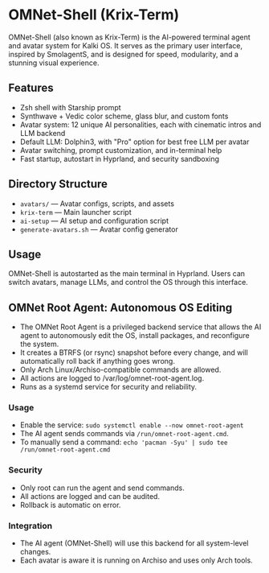 # OMNet-Shell (Krix-Term)

OMNet-Shell (also known as Krix-Term) is the AI-powered terminal agent and avatar system for Kalki OS. It serves as the primary user interface, inspired by SmolagentS, and is designed for speed, modularity, and a stunning visual experience.

## Features
- Zsh shell with Starship prompt
- Synthwave + Vedic color scheme, glass blur, and custom fonts
- Avatar system: 12 unique AI personalities, each with cinematic intros and LLM backend
- Default LLM: Dolphin3, with "Pro" option for best free LLM per avatar
- Avatar switching, prompt customization, and in-terminal help
- Fast startup, autostart in Hyprland, and security sandboxing

## Directory Structure
- `avatars/` — Avatar configs, scripts, and assets
- `krix-term` — Main launcher script
- `ai-setup` — AI setup and configuration script
- `generate-avatars.sh` — Avatar config generator

## Usage
OMNet-Shell is autostarted as the main terminal in Hyprland. Users can switch avatars, manage LLMs, and control the OS through this interface.

## OMNet Root Agent: Autonomous OS Editing

- The OMNet Root Agent is a privileged backend service that allows the AI agent to autonomously edit the OS, install packages, and reconfigure the system.
- It creates a BTRFS (or rsync) snapshot before every change, and will automatically roll back if anything goes wrong.
- Only Arch Linux/Archiso-compatible commands are allowed.
- All actions are logged to /var/log/omnet-root-agent.log.
- Runs as a systemd service for security and reliability.

### Usage
- Enable the service: `sudo systemctl enable --now omnet-root-agent`
- The AI agent sends commands via `/run/omnet-root-agent.cmd`.
- To manually send a command: `echo 'pacman -Syu' | sudo tee /run/omnet-root-agent.cmd`

### Security
- Only root can run the agent and send commands.
- All actions are logged and can be audited.
- Rollback is automatic on error.

### Integration
- The AI agent (OMNet-Shell) will use this backend for all system-level changes.
- Each avatar is aware it is running on Archiso and uses only Arch tools. 